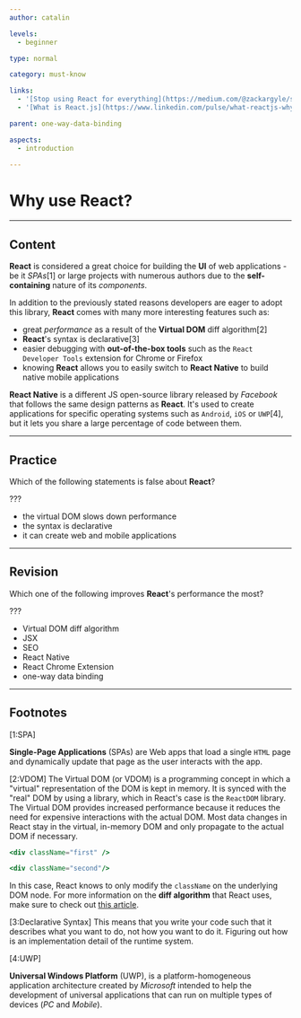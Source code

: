 ```yaml
---
author: catalin

levels:
  - beginner

type: normal

category: must-know

links:
  - '[Stop using React for everything](https://medium.com/@zackargyle/stop-using-react-for-everything-c8297ac1a644#.bp2zaar6p){website}'
  - '[What is React.js](https://www.linkedin.com/pulse/what-reactjs-why-i-recommend-other-javascript-sandip-das){website}'

parent: one-way-data-binding

aspects:
  - introduction

---
```

# Why use React?

---
## Content

**React** is considered a great choice for building the **UI** of web applications - be it *SPAs*[1] or large projects with numerous authors due to the **self-containing** nature of its *components*.

In addition to the previously stated reasons developers are eager to adopt this library, **React** comes with many more interesting features such as:

- great *performance* as a result of the **Virtual DOM** diff algorithm[2]
- **React**'s syntax is declarative[3]
- easier debugging with **out-of-the-box tools** such as the `React Developer Tools` extension for Chrome or Firefox
- knowing **React** allows you to easily switch to **React Native** to build native mobile applications


**React Native** is a different JS open-source library released by *Facebook* that follows the same design patterns as **React**. It's used to create applications for specific operating systems such as `Android`, `iOS` or `UWP`[4], but it lets you share a large percentage of code between them.

---
## Practice

Which of the following statements is false about **React**?

???

* the virtual DOM slows down performance
* the syntax is declarative
* it can create web and mobile applications

---
## Revision

Which one of the following improves **React**'s performance the most?

???

* Virtual DOM diff algorithm
* JSX
* SEO
* React Native
* React Chrome Extension
* one-way data binding

---
## Footnotes
[1:SPA]

**Single-Page Applications** (SPAs) are Web apps that load a single `HTML` page and dynamically update that page as the user interacts with the app.

[2:VDOM]
The Virtual DOM (or VDOM) is a programming concept in which a "virtual" representation of the DOM is kept in memory. It is synced with the "real" DOM by using a library, which in React's case is the `ReactDOM` library. The Virtual DOM provides increased performance because it reduces the need for expensive interactions with the actual DOM. Most data changes in React stay in the virtual, in-memory DOM and only propagate to the actual DOM if necessary.
```jsx
<div className="first" />

<div className="second"/>
```
In this case, React knows to only modify the `className` on the underlying DOM node. For more information on the **diff algorithm** that React uses, make sure to check out [this article](https://reactjs.org/docs/reconciliation.html).

[3:Declarative Syntax]
This means that you write your code such that it describes what you want to do, not how you want to do it. Figuring out how is an implementation detail of the runtime system.

[4:UWP]

**Universal Windows Platform** (UWP), is a platform-homogeneous application architecture created by *Microsoft* intended to help the development of universal applications that can run on multiple types of devices (*PC* and *Mobile*).


